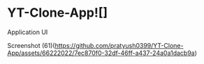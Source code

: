 # YT-Clone-App![]

Application UI

Screenshot (61)(https://github.com/pratyush0399/YT-Clone-App/assets/66222022/7ec870f0-32df-46ff-a437-24a0a1dacb9a)
